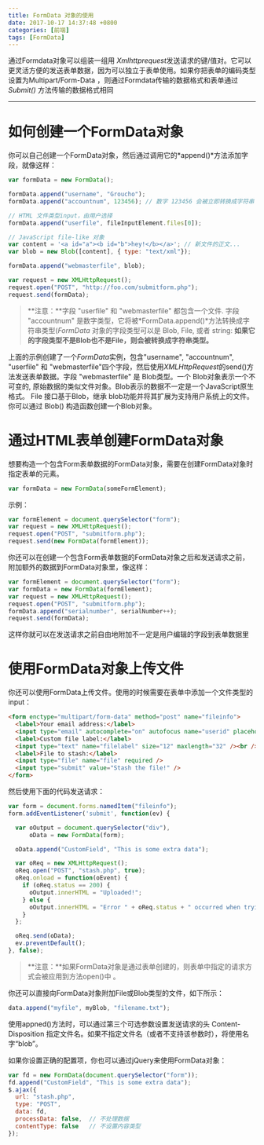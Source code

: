```yaml
---
title: FormData 对象的使用
date: 2017-10-17 14:37:48 +0800
categories: [前端]
tags: [FormData]
---
```

通过Formdata对象可以组装一组用 *Xmlhttprequest*发送请求的键/值对。它可以更灵活方便的发送表单数据，因为可以独立于表单使用。如果你把表单的编码类型设置为Multipart/Form-Data ，则通过Formdata传输的数据格式和表单通过*Submit()* 方法传输的数据格式相同

------------

# 如何创建一个FormData对象
你可以自己创建一个FormData对象，然后通过调用它的*append()*方法添加字段，就像这样：

```javascript
var formData = new FormData();

formData.append("username", "Groucho");
formData.append("accountnum", 123456); // 数字 123456 会被立即转换成字符串 "123456"

// HTML 文件类型input，由用户选择
formData.append("userfile", fileInputElement.files[0]);

// JavaScript file-like 对象
var content = '<a id="a"><b id="b">hey!</b></a>'; // 新文件的正文...
var blob = new Blob([content], { type: "text/xml"});

formData.append("webmasterfile", blob);

var request = new XMLHttpRequest();
request.open("POST", "http://foo.com/submitform.php");
request.send(formData);
```
> **注意：**字段 "userfile" 和 "webmasterfile"  都包含一个文件. 字段 "accountnum" 是数字类型，它将被*FormData.append()*方法转换成字符串类型(*FormData* 对象的字段类型可以是 Blob, File, 或者 string: **如果它的字段类型不是Blob也不是File，则会被转换成字符串类型。**

上面的示例创建了一个*FormData*实例，包含"username", "accountnum", "userfile" 和 "webmasterfile"四个字段，然后使用*XMLHttpRequest*的send()方法发送表单数据。字段 "webmasterfile" 是 Blob类型。一个 Blob对象表示一个不可变的, 原始数据的类似文件对象。Blob表示的数据不一定是一个JavaScript原生格式。 File 接口基于Blob，继承 blob功能并将其扩展为支持用户系统上的文件。你可以通过 Blob() 构造函数创建一个Blob对象。

# 通过HTML表单创建FormData对象
想要构造一个包含Form表单数据的FormData对象，需要在创建FormData对象时指定表单的元素。
```javascript
var formData = new FormData(someFormElement);
```
示例：
```javascript
var formElement = document.querySelector("form");
var request = new XMLHttpRequest();
request.open("POST", "submitform.php");
request.send(new FormData(formElement));
```
你还可以在创建一个包含Form表单数据的FormData对象之后和发送请求之前，附加额外的数据到FormData对象里，像这样：
```javascript
var formElement = document.querySelector("form");
var formData = new FormData(formElement);
var request = new XMLHttpRequest();
request.open("POST", "submitform.php");
formData.append("serialnumber", serialNumber++);
request.send(formData);
```
这样你就可以在发送请求之前自由地附加不一定是用户编辑的字段到表单数据里
# 使用FormData对象上传文件
你还可以使用FormData上传文件。使用的时候需要在表单中添加一个文件类型的input：
```html
<form enctype="multipart/form-data" method="post" name="fileinfo">
  <label>Your email address:</label>
  <input type="email" autocomplete="on" autofocus name="userid" placeholder="email" required size="32" maxlength="64" /><br />
  <label>Custom file label:</label>
  <input type="text" name="filelabel" size="12" maxlength="32" /><br />
  <label>File to stash:</label>
  <input type="file" name="file" required />
  <input type="submit" value="Stash the file!" />
</form>
```
然后使用下面的代码发送请求：
```javascript
var form = document.forms.namedItem("fileinfo");
form.addEventListener('submit', function(ev) {

  var oOutput = document.querySelector("div"),
      oData = new FormData(form);

  oData.append("CustomField", "This is some extra data");

  var oReq = new XMLHttpRequest();
  oReq.open("POST", "stash.php", true);
  oReq.onload = function(oEvent) {
    if (oReq.status == 200) {
      oOutput.innerHTML = "Uploaded!";
    } else {
      oOutput.innerHTML = "Error " + oReq.status + " occurred when trying to upload your file.<br \/>";
    }
  };

  oReq.send(oData);
  ev.preventDefault();
}, false);
```
> **注意：**如果FormData对象是通过表单创建的，则表单中指定的请求方式会被应用到方法open()中 。

你还可以直接向FormData对象附加File或Blob类型的文件，如下所示：
```javascript
data.append("myfile", myBlob, "filename.txt");
```
使用appned()方法时，可以通过第三个可选参数设置发送请求的头 Content-Disposition 指定文件名。如果不指定文件名（或者不支持该参数时），将使用名字“blob”。

如果你设置正确的配置项，你也可以通过jQuery来使用FormData对象：
```javascript
var fd = new FormData(document.querySelector("form"));
fd.append("CustomField", "This is some extra data");
$.ajax({
  url: "stash.php",
  type: "POST",
  data: fd,
  processData: false,  // 不处理数据
  contentType: false   // 不设置内容类型
});
```
